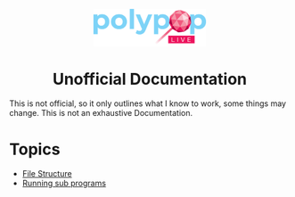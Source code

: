 <p align="center">
 <img src="/Logo_Big.png" alt="PolyPop Live Logo" style="width:40%"></a>
</p>
<h1 align="center">Unofficial Documentation</h1>

This is not official, so it only outlines what I know to work, some things may change. This is not an exhaustive Documentation.

# Topics
+ [File Structure](file_structure.md)
+ [Running sub programs](sub_programs.md)
